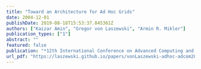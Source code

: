 ```yaml
---
title: "Toward an Architecture for Ad Hoc Grids"
date: 2004-12-01
publishDate: 2019-08-18T15:53:37.045361Z
authors: ["Kaizar Amin", "Gregor von Laszewski", "Armin R. Mikler"]
publication_types: ["1"]
abstract: ""
featured: false
publication: "*12th International Conference on Advanced Computing and Communications (ADCOM 2004)*"
url_pdf: "https://laszewski.github.io/papers/vonLaszewski-adhoc-adcom2004.pdf"
---
```


